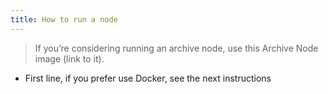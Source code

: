 ```yaml
---
title: How to run a node
---
```


> If you’re considering running an archive node, use this Archive Node image (link to it).

- First line, if you prefer use Docker, see the next instructions 